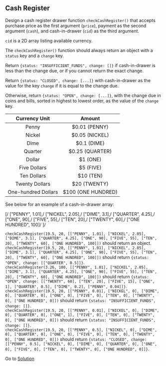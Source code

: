 ## Cash Register

Design a cash register drawer function `checkCashRegister()` that accepts purchase price as the first argument (`price`), payment as the second argument (`cash`), and cash-in-drawer (`cid`) as the third argument.

`cid` is a 2D array listing available currency.

The `checkCashRegister()` function should always return an object with a `status` key and a `change` key.

Return `{status: "INSUFFICIENT_FUNDS", change: []}` if cash-in-drawer is less than the change due, or if you cannot return the exact change.

Return `{status: "CLOSED", change: [...]}` with cash-in-drawer as the value for the key `change` if it is equal to the change due.

Otherwise, return `{status: "OPEN", change: [...]}`, with the change due in coins and bills, sorted in highest to lowest order, as the value of the `change` key.

|    Currency Unit    |        Amount      |
| :-----------------: |:------------------:|
| Penny               | $0.01 (PENNY)      |
| Nickel              | $0.05 (NICKEL)     |
| Dime                | $0.1 (DIME)        |
| Quarter             | $0.25 (QUARTER)    |
| Dollar              | $1 (ONE)           |
| Five Dollars        | $5 (FIVE)          |
| Ten Dollars         | $10 (TEN)          |
| Twenty Dollars      | $20 (TWENTY)       |
| One-hundred Dollars | $100 (ONE HUNDRED) |

See below for an example of a cash-in-drawer array:

[/
  ["PENNY", 1.01],/
  ["NICKEL", 2.05],/
  ["DIME", 3.1],/
  ["QUARTER", 4.25],/
  ["ONE", 90],/
  ["FIVE", 55],/
  ["TEN", 20],/
  ["TWENTY", 60],/
  ["ONE HUNDRED", 100]/
]/

`checkCashRegister(19.5, 20, [["PENNY", 1.01], ["NICKEL", 2.05], ["DIME", 3.1], ["QUARTER", 4.25], ["ONE", 90], ["FIVE", 55], ["TEN", 20], ["TWENTY", 60], ["ONE HUNDRED", 100]])` should return an object.\
`checkCashRegister(19.5, 20, [["PENNY", 1.01], ["NICKEL", 2.05], ["DIME", 3.1], ["QUARTER", 4.25], ["ONE", 90], ["FIVE", 55], ["TEN", 20], ["TWENTY", 60], ["ONE HUNDRED", 100]])` should return `{status: "OPEN", change: [["QUARTER", 0.5]]}`.\
`checkCashRegister(3.26, 100, [["PENNY", 1.01], ["NICKEL", 2.05], ["DIME", 3.1], ["QUARTER", 4.25], ["ONE", 90], ["FIVE", 55], ["TEN", 20], ["TWENTY", 60], ["ONE HUNDRED", 100]])` should return `{status: "OPEN", change: [["TWENTY", 60], ["TEN", 20], ["FIVE", 15], ["ONE", 1], ["QUARTER", 0.5], ["DIME", 0.2], ["PENNY", 0.04]]}`.\
`checkCashRegister(19.5, 20, [["PENNY", 0.01], ["NICKEL", 0], ["DIME", 0], ["QUARTER", 0], ["ONE", 0], ["FIVE", 0], ["TEN", 0], ["TWENTY", 0], ["ONE HUNDRED", 0]])` should return `{status: "INSUFFICIENT_FUNDS", change: []}`.\
`checkCashRegister(19.5, 20, [["PENNY", 0.01], ["NICKEL", 0], ["DIME", 0], ["QUARTER", 0], ["ONE", 1], ["FIVE", 0], ["TEN", 0], ["TWENTY", 0], ["ONE HUNDRED", 0]])` should return `{status: "INSUFFICIENT_FUNDS", change: []}`.\
`checkCashRegister(19.5, 20, [["PENNY", 0.5], ["NICKEL", 0], ["DIME", 0], ["QUARTER", 0], ["ONE", 0], ["FIVE", 0], ["TEN", 0], ["TWENTY", 0], ["ONE HUNDRED", 0]])` should return `{status: "CLOSED", change: [["PENNY", 0.5], ["NICKEL", 0], ["DIME", 0], ["QUARTER", 0], ["ONE", 0], ["FIVE", 0], ["TEN", 0], ["TWENTY", 0], ["ONE HUNDRED", 0]]}`.

Go to [Solution](https://github.com/RungrojWK/freeCodeCamp-JavaScript_Algoriths_and_Data_Structures-Projects/blob/main/Roman_Numeral_Converter/Solution.js)
